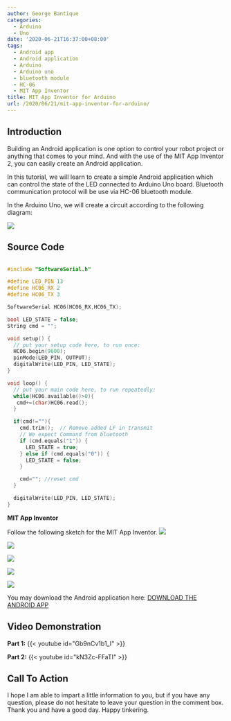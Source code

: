 ```yaml
---
author: George Bantique
categories:
  - Arduino
  - Uno
date: '2020-06-21T16:37:00+08:00'
tags:
  - Android app
  - Android application
  - Arduino
  - Arduino uno
  - bluetooth module
  - HC-06
  - MIT App Inventor
title: MIT App Inventor for Arduino
url: /2020/06/21/mit-app-inventor-for-arduino/
---
```


## **Introduction**
Building an Android application is one option to control your robot project or anything that comes to your mind. And with the use of the MIT App Inventor 2, you can easily create an Android application.

In this tutorial, we will learn to create a simple Android application which can control the state of the LED connected to Arduino Uno board. Bluetooth communication protocol will be use via HC-06 bluetooth module.

In the Arduino Uno, we will create a circuit according to the following diagram:

[![](https://1.bp.blogspot.com/-DRB-78FT_-4/Xu8ZEw_7E1I/AAAAAAAAAKE/SZaRmBTN1T4c7LE3aLg8idb6s6Gl2XaYACLcBGAsYHQ/s400/For_MIT_App_Inventor_test.png)](https://1.bp.blogspot.com/-DRB-78FT_-4/Xu8ZEw_7E1I/AAAAAAAAAKE/SZaRmBTN1T4c7LE3aLg8idb6s6Gl2XaYACLcBGAsYHQ/s1600/For_MIT_App_Inventor_test.png)


## **Source Code**
```cpp { lineNos="true" wrap="true" }

#include "SoftwareSerial.h"

#define LED_PIN 13
#define HC06_RX 2
#define HC06_TX 3

SoftwareSerial HC06(HC06_RX,HC06_TX);

bool LED_STATE = false;
String cmd = "";

void setup() {
  // put your setup code here, to run once:
  HC06.begin(9600);
  pinMode(LED_PIN, OUTPUT);
  digitalWrite(LED_PIN, LED_STATE);
}

void loop() {
  // put your main code here, to run repeatedly:
  while(HC06.available()>0){
   cmd+=(char)HC06.read();
  }

  if(cmd!=""){
    cmd.trim();  // Remove added LF in transmit
    // We expect Command from bluetooth
    if (cmd.equals("1")) {
      LED_STATE = true;
    } else if (cmd.equals("0")) {
      LED_STATE = false;
    }

    cmd=""; //reset cmd
  }

  digitalWrite(LED_PIN, LED_STATE);
}
```

**MIT App Inventor**

Follow the following sketch for the MIT App Inventor.
[![](https://1.bp.blogspot.com/-MZBcWCLVBoM/Xu8Z-E3cWaI/AAAAAAAAAKM/szlX6qQuwG0dgj79u_xVQlxZAUGqGOTXACLcBGAsYHQ/w432-h71/MITApp-Setup1.png)](https://1.bp.blogspot.com/-MZBcWCLVBoM/Xu8Z-E3cWaI/AAAAAAAAAKM/szlX6qQuwG0dgj79u_xVQlxZAUGqGOTXACLcBGAsYHQ/s1600/MITApp-Setup1.png)

[![](https://1.bp.blogspot.com/-KbNENRf0dJ0/Xu8aR8rJ5bI/AAAAAAAAAKU/GVKe1l_LtPg_cv_1IfVVVm-oL9szMbYgwCLcBGAsYHQ/w470-h175/MITApp-Setup2.png)](https://1.bp.blogspot.com/-KbNENRf0dJ0/Xu8aR8rJ5bI/AAAAAAAAAKU/GVKe1l_LtPg_cv_1IfVVVm-oL9szMbYgwCLcBGAsYHQ/s1600/MITApp-Setup2.png)

[![](https://1.bp.blogspot.com/-bxKIuAABQg4/Xu8aZWIja4I/AAAAAAAAAKY/-7lsYHIW-6cCOoKKsiv7vFbjPDn9D68bwCLcBGAsYHQ/w338-h129/MITApp-Disconnect.png)](https://1.bp.blogspot.com/-bxKIuAABQg4/Xu8aZWIja4I/AAAAAAAAAKY/-7lsYHIW-6cCOoKKsiv7vFbjPDn9D68bwCLcBGAsYHQ/s1600/MITApp-Disconnect.png)

[![](https://1.bp.blogspot.com/-Gk_zlmYCQ7k/Xu8agzfRVAI/AAAAAAAAAKc/O8i2jxxF8kMLrn7tFWQjBMc-SIqh8UkYACLcBGAsYHQ/w290-h90/MITApp-TurnON.png)](https://1.bp.blogspot.com/-Gk_zlmYCQ7k/Xu8agzfRVAI/AAAAAAAAAKc/O8i2jxxF8kMLrn7tFWQjBMc-SIqh8UkYACLcBGAsYHQ/s1600/MITApp-TurnON.png)

[![](https://1.bp.blogspot.com/-RKnyEZagHR0/Xu8am1HFA7I/AAAAAAAAAKk/teh9kt3CvVEeKgCF5fvOaBMsoo7xO2soQCLcBGAsYHQ/w297-h90/MITApp-TurnOFF.png)](https://1.bp.blogspot.com/-RKnyEZagHR0/Xu8am1HFA7I/AAAAAAAAAKk/teh9kt3CvVEeKgCF5fvOaBMsoo7xO2soQCLcBGAsYHQ/s1600/MITApp-TurnOFF.png)

You may download the Android application here:
[DOWNLOAD THE ANDROID APP](https://drive.google.com/file/d/1B0P0TVVacaOAiNk-2dmj7DjeB3j_-U1k/view?usp=sharing)

## **Video Demonstration**
**Part 1:**
{{< youtube id="Gb9nCv1b1_I" >}}

**Part 2:**
{{< youtube id="kN3Zc-FFaTI" >}}

## **Call To Action**
I hope I am able to impart a little information to you, but if you have any question, please do not hesitate to leave your question in the comment box.
Thank you and have a good day.
Happy tinkering.
